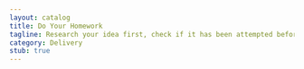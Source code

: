 ```yaml
---
layout: catalog
title: Do Your Homework
tagline: Research your idea first, check if it has been attempted before (successful or not) and ask for advice from those who've already tried.
category: Delivery
stub: true
---
```

